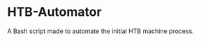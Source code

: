 #                       HTB-Automator
A Bash script made to automate the initial HTB machine process.
